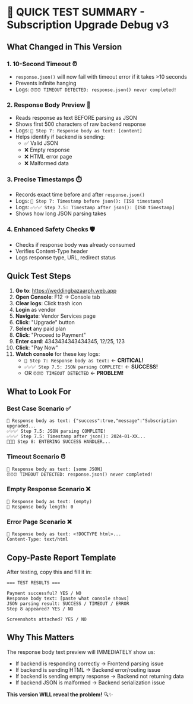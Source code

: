 # 🎯 QUICK TEST SUMMARY - Subscription Upgrade Debug v3

## What Changed in This Version

### 1. 10-Second Timeout ⏰
- `response.json()` will now fail with timeout error if it takes >10 seconds
- Prevents infinite hanging
- Logs: `⏰⏰⏰ TIMEOUT DETECTED: response.json() never completed!`

### 2. Response Body Preview 📄
- Reads response as text BEFORE parsing as JSON
- Shows first 500 characters of raw backend response
- Logs: `📄 Step 7: Response body as text: [content]`
- Helps identify if backend is sending:
  - ✅ Valid JSON
  - ❌ Empty response
  - ❌ HTML error page
  - ❌ Malformed data

### 3. Precise Timestamps ⏱️
- Records exact time before and after `response.json()`
- Logs: `🔄 Step 7: Timestamp before json(): [ISO timestamp]`
- Logs: `✅✅✅ Step 7.5: Timestamp after json(): [ISO timestamp]`
- Shows how long JSON parsing takes

### 4. Enhanced Safety Checks 🛡️
- Checks if response body was already consumed
- Verifies Content-Type header
- Logs response type, URL, redirect status

## Quick Test Steps

1. **Go to**: https://weddingbazaarph.web.app
2. **Open Console**: F12 → Console tab
3. **Clear logs**: Click trash icon
4. **Login** as vendor
5. **Navigate**: Vendor Services page
6. **Click**: "Upgrade" button
7. **Select** any paid plan
8. **Click**: "Proceed to Payment"
9. **Enter card**: 4343434343434345, 12/25, 123
10. **Click**: "Pay Now"
11. **Watch console** for these key logs:
    - `📄 Step 7: Response body as text:` ← **CRITICAL!**
    - `✅✅✅ Step 7.5: JSON parsing COMPLETE!` ← **SUCCESS!**
    - OR `⏰⏰⏰ TIMEOUT DETECTED` ← **PROBLEM!**

## What to Look For

### Best Case Scenario ✅
```
📄 Response body as text: {"success":true,"message":"Subscription upgraded...
✅✅✅ Step 7.5: JSON parsing COMPLETE!
✅✅✅ Step 7.5: Timestamp after json(): 2024-01-XX...
🎊🎊🎊 Step 8: ENTERING SUCCESS HANDLER...
```

### Timeout Scenario ⏰
```
📄 Response body as text: [some JSON]
⏰⏰⏰ TIMEOUT DETECTED: response.json() never completed!
```

### Empty Response Scenario ❌
```
📄 Response body as text: (empty)
📄 Response body length: 0
```

### Error Page Scenario ❌
```
📄 Response body as text: <!DOCTYPE html>...
Content-Type: text/html
```

## Copy-Paste Report Template

After testing, copy this and fill it in:

```
=== TEST RESULTS ===

Payment successful? YES / NO
Response body text: [paste what console shows]
JSON parsing result: SUCCESS / TIMEOUT / ERROR
Step 8 appeared? YES / NO

Screenshots attached? YES / NO
```

## Why This Matters

The response body text preview will IMMEDIATELY show us:
- If backend is responding correctly → Frontend parsing issue
- If backend is sending HTML → Backend error/routing issue
- If backend is sending empty response → Backend not returning data
- If backend JSON is malformed → Backend serialization issue

**This version WILL reveal the problem!** 🔍✨
